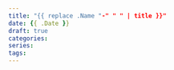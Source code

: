 ```yaml
---
title: "{{ replace .Name "-" " " | title }}"
date: {{ .Date }}
draft: true
categories:
series:
tags:
---
```

